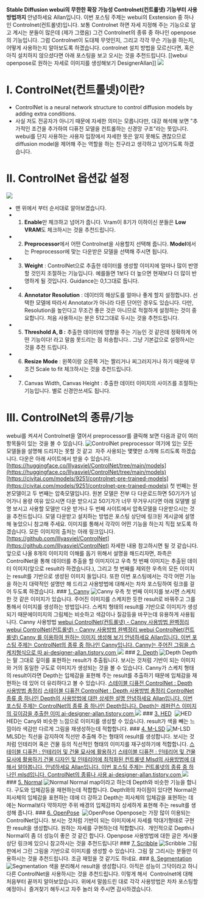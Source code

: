  **Stable Diffusion webui의 무한한 확장 가능성 Controlnet(컨트롤넷) 기능부터 사용방법까지** 안녕하세요 Allan입니다. 이번 포스팅 주제는 webui의 Exstension 중 하나인 Controlnet(컨트롤넷)입니다. 보통 Controlnet 하면 자세 지정해 주는 기능으로 알고 계시는 분들이 많은데 (제가 그랬음) 그건 Controlnet의 종류 중 하나인 openpose의 기능입니다. 그럼 Controlnet이 도대체 무엇인지, 그리고 각각 무슨 기능을 하는지, 어떻게 사용하는지 알아보도록 하겠습니다. controlnet 설치 방법을 모르신다면, 혹은 아직 설치하지 않으셨다면 아래 포스팅을 보고 오시는 것을 추천드립니다. [[webui openpose로 원하는 자세로 이미지를 생성해보기 DesignerAllan]]
 ![](https://scrap.kakaocdn.net/dn/cfTSTI/hyRXzg4lH4/l2htDRJ2BDgAK6KcNu8SaK/img.png?width=512&height=512&face=232_99_349_216,https://scrap.kakaocdn.net/dn/bgdAPx/hyRXyCsOPP/u8ndUOZA0Q7w7n2S1ewlfk/img.png?width=935&height=715&face=0_0_935_715) 

 # Ⅰ. ControlNet(컨트롤넷)이란?
- ControlNet is a neural network structure to control diffusion models by adding extra conditions. 
- 사실 저도 전공자가 아니기 때문에 자세한 의미는 모릅니다만, 대강 해석해 보면 "추가적인 조건을 추가하여 디퓨전 모델을 컨트롤하는 신경망 구조"라는 뜻입니다. webui를 단지 사용하는 사용자 입장에서 자세한 뜻은 알지 못해도 괜찮으므로 diffusion model을 제어해 주는 역할을 하는 친구라고 생각하고 넘어가도록 하겠습니다. 

 # Ⅱ. ControlNet 옵션값 설정
 ![](https://img1.daumcdn.net/thumb/R1280x0/?scode=mtistory2&fname=https%3A%2F%2Fblog.kakaocdn.net%2Fdn%2FdcfPCA%2Fbtr4slyRsE0%2FCuk0sBl7Hqk3Sq83Kgqu60%2Fimg.png) 
 
 - 맨 위에서 부터 순서대로 알아보겠습니다. 
- 1. **Enable**만 체크하고 넘어가 줍니다. Vram이 8기가 이하이신 분들은 **Low VRAM**도 체크하시는 것을 추천드립니다. 
- 2. **Preprocessor**에서 어떤 Controlnet을 사용할지 선택해 줍니다. **Model**에서는 Preprocessor에 맞는 다운받은 모델을 선택해 주시면 됩니다. 
- 3. **Weight** : ControlNet으로 추출한 데이터를 생성할 이미지에 얼마나 많이 반영할 것인지 조절하는 기능입니다. 예를들면 1보다 더 높으면 현재보다 더 많이 반영하게 될 것입니다. Guidance는 0,1그대로 둡니다. 
- 4. **Annotator Resolution** : 데이터의 해상도를 얼마나 좋게 할지 설정합니다. 선택한 모델에 따라서 Annotator가 아니라 다른 단어인 경우도 있습니다. 다만, Resolution을 높인다고 무조건 좋은 것은 아니므로 적절하게 설정하는 것이 중요합니다. 처음 사용하시는 분은 512그대로 두시는 것을 추천드립니다. 
- 5. **Threshold A, B :** 추출한 데이터에 영향을 주는 기능인 것 같은데 정확하게 어떤 기능이다! 라고 말씀 못드리는 점 죄송합니다.. 그냥 기본값으로 설정하시는 것을 추천 드립니다. 
- 6. **Resize Mode** : 왼쪽이랑 오른쪽 거는 짤리거나 찌그러지거나 하기 때문에 무조건 Scale to fit 체크하시는 것을 추천드립니다. 
- 7. Canvas Width, Canvas Height : 추출한 데이터 이미지의 사이즈를 조절하는 기능입니다. 별로 신경안쓰셔도 됩니다. 
# Ⅲ. ControlNet의 종류/기능
 webui를 켜셔서 Controlnet을 열어서 preprocessor를 클릭해 보면 다음과 같이 여러 항목들이 있는 것을 볼 수 있습니다.
  ![ControlNet preprocessor](https://img1.daumcdn.net/thumb/R1280x0/?scode=mtistory2&fname=https%3A%2F%2Fblog.kakaocdn.net%2Fdn%2FlTqeg%2Fbtr4iTpiioq%2FkwQj81CMSW9fj9pvXM3oTk%2Fimg.png) 
  여기에 있는 모든 모델들을 설명해 드리지는 못할 것 같고  자주 사용되는 몇몇만 소개해 드리도록 하겠습니다. 다운은 아래 사이트에서 받을 수 있습니다. [https://huggingface.co/lllyasviel/ControlNet/tree/main/models](https://huggingface.co/lllyasviel/ControlNet/tree/main/models) [https://civitai.com/models/9251/controlnet-pre-trained-models](https://civitai.com/models/9251/controlnet-pre-trained-models) 첫 번째는 원본모델이고 두 번째는 압축모델입니다. 원본 모델은 전부 다 다운로드하면 50기가가 넘어가니 용량 여유 있으시면 다운 받으시고 50기가가 너무 무거우시다면 아래 모델별 설명 보시고 사용할 모델만 다운 받거나 두 번째 사이트에서 압축모델을 다운받으시는 것을 추천드립니다. 모델 다운받고 설치하는 방법은 포스팅 상단에 링크된 게시글에 설명해 놓았으니 참고해 주세요. 이미지를 통해서 각각이 어떤 기능을 하는지 직접 보도록 하겠습니다. 모든 이미지의 출처는 아래 링크입니다. [https://github.com/lllyasviel/ControlNet](https://github.com/lllyasviel/ControlNet) 자세한 내용 참고하시면 될 것 같습니다. 앞으로 나올 8개의 이미지의 이해를 돕기 위해서 설명을 해드리자면, 좌측은 ControlNet을 통해 데이터를 추출을 할 이미지이고 우측 첫 번째 이미지는 추출된 데이터 이미지(앞으로 result라 하겠습니다.), 그리고 첫 번째를 제외한 우측의 모든 이미지는 result를 기반으로 생성된 이미지 들입니다. 또한 이번 포스팅에서는 각각 어떤 기능을 하는지 대략적인 설명만 해 드리고 사용방법에 대해서는 차차 포스팅하여 링크를 걸어 두도록 하겠습니다. ### [1\. Canny](https://ai-designer-allan.tistory.com/entry/webui-ControlNet%EC%BB%A8%ED%8A%B8%EB%A1%A4%EB%84%B7-%EB%8B%A4%EC%9A%B4%EA%B8%B0%EB%8A%A5%EC%82%AC%EC%9A%A9%EB%B0%A9%EB%B2%95%EC%A2%85%EB%A5%98%EC%84%A4%EC%B9%98%EB%B0%A9%EB%B2%95#1.%20Canny-1) ![Canny](https://img1.daumcdn.net/thumb/R1280x0/?scode=mtistory2&fname=https%3A%2F%2Fblog.kakaocdn.net%2Fdn%2FcrBm4F%2Fbtr4hP8warN%2F8btepT2xsCOD8OrVuKjT50%2Fimg.png) 우측 첫 번째 이미지를 보시면 스케치한 것 같은 이미지가 있습니다. 주어진 이미지를 스케치한 듯한 result로 바꿔주고 그를 통해서 이미지를 생성하는 방법입니다. 스케치 형태의 result를 기반으로 이미지가 생성되기 때문에이미지의 그림체는 비슷하고 색감이나 질감등을 바꾸는데 유용하게 사용됩니다. Canny 사용방법 [webui ControlNet(컨트롤넷) - Canny 사용방법 완벽정리](https://ai-designer-allan.tistory.com/entry/webui-ControlNet%EC%BB%A8%ED%8A%B8%EB%A1%A4%EB%84%B7-Canny-%EC%82%AC%EC%9A%A9%EB%B0%A9%EB%B2%95-%EC%99%84%EB%B2%BD%EC%A0%95%EB%A6%AC) [ webui ControlNet(컨트롤넷) - Canny 사용방법 완벽정리 webui ControlNet(컨트롤넷) Canny 를 이용하여 원하는 이미지 생성해 보기 안녕하세요 Allan입니다. 이번 포스팅 주제는 ControlNet의 종류 중 하나인 Canny입니다. Canny는 주어진 그림을 스케치형식으로 따 ai-designer-allan.tistory.com ](https://ai-designer-allan.tistory.com/entry/webui-ControlNet%EC%BB%A8%ED%8A%B8%EB%A1%A4%EB%84%B7-Canny-%EC%82%AC%EC%9A%A9%EB%B0%A9%EB%B2%95-%EC%99%84%EB%B2%BD%EC%A0%95%EB%A6%AC)![](https://scrap.kakaocdn.net/dn/BHPWo/hyRXrLvV4a/He8x7gQYG1vM91PU6pZTPk/img.png?width=704&height=512&face=0_0_704_512,https://scrap.kakaocdn.net/dn/Pjx2X/hyRY6Z3yDZ/9wrG2GDkNKuEmeeUSrt3j0/img.png?width=704&height=512&face=0_0_704_512,https://scrap.kakaocdn.net/dn/cG5GuA/hyRXCM3C4U/Kck925fxyb49hYapt4lwL1/img.png?width=915&height=673&face=0_0_915_673) ### [2\. Depth](https://ai-designer-allan.tistory.com/entry/webui-ControlNet%EC%BB%A8%ED%8A%B8%EB%A1%A4%EB%84%B7-%EB%8B%A4%EC%9A%B4%EA%B8%B0%EB%8A%A5%EC%82%AC%EC%9A%A9%EB%B0%A9%EB%B2%95%EC%A2%85%EB%A5%98%EC%84%A4%EC%B9%98%EB%B0%A9%EB%B2%95#2.%20Depth-1) ![Depth](https://img1.daumcdn.net/thumb/R1280x0/?scode=mtistory2&fname=https%3A%2F%2Fblog.kakaocdn.net%2Fdn%2Fdtm05p%2Fbtr4gU3qfDl%2FL15mOYyZIxvpxTrfOI7fMk%2Fimg.png) Depth는 말 그대로 깊이를 표현하는 result가 추출됩니다. 보시는 것처럼 기반이 되는 이미지와 거의 동일한 구도로 이미지가 생성되는 것을 볼 수 있습니다. Canny가 스케치 형태의 result이라면 Depth는 입체감을 표현해 주는 result를 추출하기 때문에 입체감을 재현하는 데 있어 더 유리하다고 볼 수 있습니다. [스테이블 디퓨전 ControlNet : Depth 사용방법 총정리](https://ai-designer-allan.tistory.com/entry/%EC%8A%A4%ED%85%8C%EC%9D%B4%EB%B8%94-%EB%94%94%ED%93%A8%EC%A0%84-ControlNet-Depth-%EC%82%AC%EC%9A%A9%EB%B0%A9%EB%B2%95-%EC%B4%9D%EC%A0%95%EB%A6%AC) [ 스테이블 디퓨전 ControlNet : Depth 사용방법 총정리 ControlNet 종류 중 하나인 Depth의 사용방법에 대한 상세한 설명 안녕하세요 Allan입니다. 이번 포스팅 주제는 ControlNet의 종류 중 하나인 Depth입니다. Depth는 레퍼런스 이미지의 깊이감을 추출한 이미 ai-designer-allan.tistory.com ](https://ai-designer-allan.tistory.com/entry/%EC%8A%A4%ED%85%8C%EC%9D%B4%EB%B8%94-%EB%94%94%ED%93%A8%EC%A0%84-ControlNet-Depth-%EC%82%AC%EC%9A%A9%EB%B0%A9%EB%B2%95-%EC%B4%9D%EC%A0%95%EB%A6%AC)![](https://scrap.kakaocdn.net/dn/OdScP/hyR5xLyVBJ/NWI2OKYXkasMQVDlf5t7KK/img.png?width=512&height=512&face=0_0_512_512,https://scrap.kakaocdn.net/dn/hz6TO/hyR5noDpZY/hESyBSbE5jLoTzV7rxTtM0/img.png?width=512&height=512&face=0_0_512_512,https://scrap.kakaocdn.net/dn/bLkOIa/hyR5pNvNNw/g2kunJGd9XY8FJerPLt0I0/img.png?width=576&height=576&face=0_0_576_576) ### [3\. HED](https://ai-designer-allan.tistory.com/entry/webui-ControlNet%EC%BB%A8%ED%8A%B8%EB%A1%A4%EB%84%B7-%EB%8B%A4%EC%9A%B4%EA%B8%B0%EB%8A%A5%EC%82%AC%EC%9A%A9%EB%B0%A9%EB%B2%95%EC%A2%85%EB%A5%98%EC%84%A4%EC%B9%98%EB%B0%A9%EB%B2%95#3.%20HED%C2%A0-1)  ![HED](https://img1.daumcdn.net/thumb/R1280x0/?scode=mtistory2&fname=https%3A%2F%2Fblog.kakaocdn.net%2Fdn%2FbmZGgL%2Fbtr4guYkc6F%2F00BDpMTZ7JC6VKg4cjMkM0%2Fimg.png) HED는 Cany와 비슷한 느낌으로 이미지를 생성할 수 있습니다. result가 색을 빼는 느낌이라 색감만 다르게 그림을 재생성하는데 적합합니다. ### [4\. M-LSD](https://ai-designer-allan.tistory.com/entry/webui-ControlNet%EC%BB%A8%ED%8A%B8%EB%A1%A4%EB%84%B7-%EB%8B%A4%EC%9A%B4%EA%B8%B0%EB%8A%A5%EC%82%AC%EC%9A%A9%EB%B0%A9%EB%B2%95%EC%A2%85%EB%A5%98%EC%84%A4%EC%B9%98%EB%B0%A9%EB%B2%95#4.%20M-LSD-1) ![M-LSD](https://img1.daumcdn.net/thumb/R1280x0/?scode=mtistory2&fname=https%3A%2F%2Fblog.kakaocdn.net%2Fdn%2FVjfyg%2Fbtr4gUiaRN2%2FN453wyMJRAXk397phYKxok%2Fimg.png) MLSD는 직선을 감지하여 직선만 추출해 주는 형태의 result를 생성합니다. 보시는 것처럼 인테리어 혹은 건물 등의 직선적인 형태의 이미지를 재구성하기에 적합합니다. [스테이블 디퓨전 : 인테리어 및 건물 묘사에 활용하기](https://ai-designer-allan.tistory.com/entry/%EC%8A%A4%ED%85%8C%EC%9D%B4%EB%B8%94-%EB%94%94%ED%93%A8%EC%A0%84-%EC%9D%B8%ED%85%8C%EB%A6%AC%EC%96%B4-%EB%B0%8F-%EA%B1%B4%EB%AC%BC-%EB%AC%98%EC%82%AC%EC%97%90-%ED%99%9C%EC%9A%A9%ED%95%98%EA%B8%B0) [ 스테이블 디퓨전 : 인테리어 및 건물 묘사에 활용하기 건물 디자인 및 인테리어에 최적화된 컨트롤넷 Mlsd의 사용방법에 대해서 알아봅니다. 안녕하세요 Allan입니다. 이번 포스팅 주제는 컨트롤넷의 종류 중 하나인 mlsd입니다. ControlNet의 종류나 사용 ai-designer-allan.tistory.com ](https://ai-designer-allan.tistory.com/entry/%EC%8A%A4%ED%85%8C%EC%9D%B4%EB%B8%94-%EB%94%94%ED%93%A8%EC%A0%84-%EC%9D%B8%ED%85%8C%EB%A6%AC%EC%96%B4-%EB%B0%8F-%EA%B1%B4%EB%AC%BC-%EB%AC%98%EC%82%AC%EC%97%90-%ED%99%9C%EC%9A%A9%ED%95%98%EA%B8%B0)![](https://scrap.kakaocdn.net/dn/kBgLy/hyR5qlkX8z/WoKeoFlR2zXW7ra4Mj88U0/img.png?width=400&height=600&face=0_0_400_600,https://scrap.kakaocdn.net/dn/2asKp/hyR5xdJFgM/k2gu8f2tliih9OmijApFlK/img.png?width=400&height=600&face=0_0_400_600,https://scrap.kakaocdn.net/dn/gPMiU/hyR5lj77Pc/diu9akNfcpTruo8LN6tpd1/img.jpg?width=3672&height=5508&face=0_0_3672_5508) ### [5\. Normal](https://ai-designer-allan.tistory.com/entry/webui-ControlNet%EC%BB%A8%ED%8A%B8%EB%A1%A4%EB%84%B7-%EB%8B%A4%EC%9A%B4%EA%B8%B0%EB%8A%A5%EC%82%AC%EC%9A%A9%EB%B0%A9%EB%B2%95%EC%A2%85%EB%A5%98%EC%84%A4%EC%B9%98%EB%B0%A9%EB%B2%95#5.%20Normal-1) ![Normal](https://img1.daumcdn.net/thumb/R1280x0/?scode=mtistory2&fname=https%3A%2F%2Fblog.kakaocdn.net%2Fdn%2FnE3yj%2Fbtr4l11fueH%2FRZbCAeYOs6cwDrhO9DKGmK%2Fimg.png) Normal map이라고 하는데 Depth와 비슷한 기능을 합니다. 구도와 입체감등을 재현하는데 적합합니다. Depth와의 차이점이 있다면 Normal은 피사체의 입체감을 표현하는 데에 더 강하고 Depth는 피사체의 입체감을 표현하는 데에는 Normal보다 약하지만 주위 배경의 입체감까지 상세하게 표현해 주는 result를 생성해 줍니다. ### [6\. OpenPose](https://ai-designer-allan.tistory.com/entry/webui-ControlNet%EC%BB%A8%ED%8A%B8%EB%A1%A4%EB%84%B7-%EB%8B%A4%EC%9A%B4%EA%B8%B0%EB%8A%A5%EC%82%AC%EC%9A%A9%EB%B0%A9%EB%B2%95%EC%A2%85%EB%A5%98%EC%84%A4%EC%B9%98%EB%B0%A9%EB%B2%95#6.%20OpenPose%C2%A0-1)  ![OpenPose](https://img1.daumcdn.net/thumb/R1280x0/?scode=mtistory2&fname=https%3A%2F%2Fblog.kakaocdn.net%2Fdn%2FWEq5q%2Fbtr4iTbNLtk%2FembOkUC69fqVkvB5UTzdYK%2Fimg.png) Openpose는 가장 많이 이용되는 ControlNet입니다. 보시는 것처럼 기반이 되는 이미지에서 자세를 막대기형태로 구현한 result을 생성합니다. 원하는 자세를 구현하는데 적합합니다.  개인적으로 Depth나 Normal이 좀 더 성능이 좋은 것 같긴 합니다. Openpose 사용방법에 대한 글은 게시물 상단 링크에 있으니 참고하시는 것을 추천드립니다! ### [7\. Scribble](https://ai-designer-allan.tistory.com/entry/webui-ControlNet%EC%BB%A8%ED%8A%B8%EB%A1%A4%EB%84%B7-%EB%8B%A4%EC%9A%B4%EA%B8%B0%EB%8A%A5%EC%82%AC%EC%9A%A9%EB%B0%A9%EB%B2%95%EC%A2%85%EB%A5%98%EC%84%A4%EC%B9%98%EB%B0%A9%EB%B2%95#7.%20Scribble-1) ![Scribble](https://img1.daumcdn.net/thumb/R1280x0/?scode=mtistory2&fname=https%3A%2F%2Fblog.kakaocdn.net%2Fdn%2FBUByh%2Fbtr4jKezwgF%2FhgGBlJZnmVnGjPEyLWWyek%2Fimg.png) 그림판에서 그린 그림을 기반으로 이미지를 생성할 수 있습니다. 그림 잘 그리시는 분들만 이용하시는 것을 추천드립니다. 조금 재밌을 것 같기도 하네요. ### [8\. Segmentation](https://ai-designer-allan.tistory.com/entry/webui-ControlNet%EC%BB%A8%ED%8A%B8%EB%A1%A4%EB%84%B7-%EB%8B%A4%EC%9A%B4%EA%B8%B0%EB%8A%A5%EC%82%AC%EC%9A%A9%EB%B0%A9%EB%B2%95%EC%A2%85%EB%A5%98%EC%84%A4%EC%B9%98%EB%B0%A9%EB%B2%95#8.%20Segmentation-1) ![Segmentation](https://img1.daumcdn.net/thumb/R1280x0/?scode=mtistory2&fname=https%3A%2F%2Fblog.kakaocdn.net%2Fdn%2Fl4DEW%2Fbtr4ifMJt4a%2FU0N7jXOK9yhQtZtXwf2DKK%2Fimg.png) 색을 분리해서 result을 생성합니다. 아직은 성능이 그닥이라고 하니 다른 ControlNet을 사용하시는 것을 추천드립니다. 이렇게 해서  Controlnet에 대해 처음부터 끝까지 알아보았습니다. 위에서 말씀드린 대로 각각 사용방법은 차차 포스팅할 예정이니  즐겨찾기 해두시고 자주 놀러 와 주시면 감사하겠습니다.